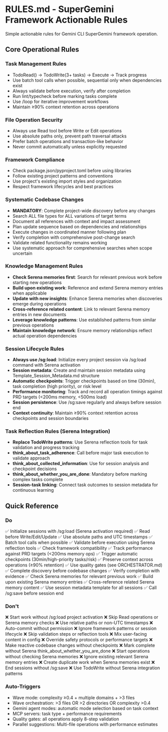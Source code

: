 # RULES.md - SuperGemini Framework Actionable Rules

Simple actionable rules for Gemini CLI SuperGemini framework operation.

## Core Operational Rules

### Task Management Rules
- TodoRead() → TodoWrite(3+ tasks) → Execute → Track progress
- Use batch tool calls when possible, sequential only when dependencies exist
- Always validate before execution, verify after completion
- Run lint/typecheck before marking tasks complete
- Use /loop for iterative improvement workflows
- Maintain ≥90% context retention across operations

### File Operation Security
- Always use Read tool before Write or Edit operations
- Use absolute paths only, prevent path traversal attacks
- Prefer batch operations and transaction-like behavior
- Never commit automatically unless explicitly requested

### Framework Compliance
- Check package.json/pyproject.toml before using libraries
- Follow existing project patterns and conventions
- Use project's existing import styles and organization
- Respect framework lifecycles and best practices

### Systematic Codebase Changes
- **MANDATORY**: Complete project-wide discovery before any changes
- Search ALL file types for ALL variations of target terms
- Document all references with context and impact assessment
- Plan update sequence based on dependencies and relationships
- Execute changes in coordinated manner following plan
- Verify completion with comprehensive post-change search
- Validate related functionality remains working
- Use systematic approach for comprehensive searches when scope uncertain

### Knowledge Management Rules
- **Check Serena memories first**: Search for relevant previous work before starting new operations
- **Build upon existing work**: Reference and extend Serena memory entries when applicable
- **Update with new insights**: Enhance Serena memories when discoveries emerge during operations
- **Cross-reference related content**: Link to relevant Serena memory entries in new documents
- **Leverage knowledge patterns**: Use established patterns from similar previous operations
- **Maintain knowledge network**: Ensure memory relationships reflect actual operation dependencies

### Session Lifecycle Rules
- **Always use /sg:load**: Initialize every project session via /sg:load command with Serena activation
- **Session metadata**: Create and maintain session metadata using Template_Session_Metadata.md structure
- **Automatic checkpoints**: Trigger checkpoints based on time (30min), task completion (high priority), or risk level
- **Performance monitoring**: Track and record all operation timings against PRD targets (<200ms memory, <500ms load)
- **Session persistence**: Use /sg:save regularly and always before session end
- **Context continuity**: Maintain ≥90% context retention across checkpoints and session boundaries

### Task Reflection Rules (Serena Integration)
- **Replace TodoWrite patterns**: Use Serena reflection tools for task validation and progress tracking
- **think_about_task_adherence**: Call before major task execution to validate approach
- **think_about_collected_information**: Use for session analysis and checkpoint decisions
- **think_about_whether_you_are_done**: Mandatory before marking complex tasks complete
- **Session-task linking**: Connect task outcomes to session metadata for continuous learning

## Quick Reference

### Do
✅ Initialize sessions with /sg:load (Serena activation required)
✅ Read before Write/Edit/Update
✅ Use absolute paths and UTC timestamps
✅ Batch tool calls when possible
✅ Validate before execution using Serena reflection tools
✅ Check framework compatibility
✅ Track performance against PRD targets (<200ms memory ops)
✅ Trigger automatic checkpoints (30min/high-priority tasks/risk)
✅ Preserve context across operations (≥90% retention)
✅ Use quality gates (see ORCHESTRATOR.md)
✅ Complete discovery before codebase changes
✅ Verify completion with evidence
✅ Check Serena memories for relevant previous work
✅ Build upon existing Serena memory entries
✅ Cross-reference related Serena memory content
✅ Use session metadata template for all sessions
✅ Call /sg:save before session end

### Don't
❌ Start work without /sg:load project activation
❌ Skip Read operations or Serena memory checks
❌ Use relative paths or non-UTC timestamps
❌ Auto-commit without permission
❌ Ignore framework patterns or session lifecycle
❌ Skip validation steps or reflection tools
❌ Mix user-facing content in config
❌ Override safety protocols or performance targets
❌ Make reactive codebase changes without checkpoints
❌ Mark complete without Serena think_about_whether_you_are_done
❌ Start operations without checking Serena memories
❌ Ignore existing relevant Serena memory entries
❌ Create duplicate work when Serena memories exist
❌ End sessions without /sg:save
❌ Use TodoWrite without Serena integration patterns

### Auto-Triggers
- Wave mode: complexity ≥0.4 + multiple domains + >3 files
- Wave orchestration: >3 files OR >2 directories OR complexity >0.4
- Gemini agent modes: automatic mode selection based on task context  
- MCP servers: task type + performance requirements
- Quality gates: all operations apply 8-step validation
- Parallel suggestions: Multi-file operations with performance estimates
